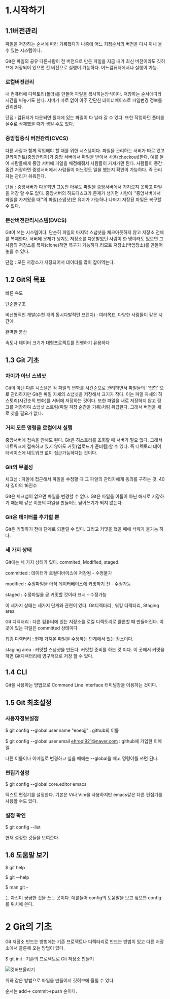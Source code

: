 # 1.시작하기

## 1.1버전관리

파일을 저장하는 순서에 따라 기록했다가 나중에 어느 지정순서의 버전을 다시 꺼내 올 수 있는 시스템이다.

Git은 파일의 공유 다른사람이 전 버전으로 만든 파일을 지금 내가 최신 버전이라도 깃허브에 저장되어 있으면 전 버전으로 실행이 가능하다. 어느컴퓨터에서나 실행이 가능.

### 로컬버전관리

내 컴퓨터에 디렉토리(폴더)를 만들어 파일을 복사하는방식이다. 저장하는 순서에따라 시간을 써놓기도 한다. 서버가 따로 없이 아주 간단한 데이터베이스로 파일변경 정보를 관리한다. 

단점 : 컴퓨터가 다운되면 폴더에 있는 파일이 다 날라 갈 수 있다. 또한 작업하던 폴더를 실수로 삭제했을 때가 생길 수도 있다. 

### 중앙집중식 버전관리(CVCS)

다른 사람과 함께 작업해야 할 때를 위한 시스템이다. 파일을 관리하는 서버가 따로 있고 클라이언트(중앙관리자)가 중앙 서버에서 파일을 받아서 사용(checkout)한다. 예를 들어 사람들에게 중앙 서버에 파일을 배정해줘서 사람들이 가져가면 된다. 사람들이 중간중간 저장하면 중앙서버에서 사람들이 어느정도 일을 했는지 확인이 가능하다. 즉 관리자는 관리가 쉬워진다.

단점 : 중앙서버가 다운되면 그동안 아무도 파일을 중앙서버에서 가져오지 못하고 파일을 저장 할 수도 없다. 중앙서버의 하드디스크가 문제가 생기면 사람이 ''중앙서버에서 파일을 가져왔을 때''의 파일(스냅샷)은 유지가 가능하나 나머지 저장된 파일은 복구할 수 없다.

### 분산버전관리시스템(DVCS)

Git이 쓰는 시스템이다. 단순히 파일의 마지막 스냅샷을 체크아웃하지 않고 저장소 전체를 복제한다. 서버에 문제가 생겨도 저장소를 다운받았던 사람이 한 명이라도 있으면 그 사람의 저장소를 복제(clone)하면 복구가 가능하다.리모트 저장소(백업장소)를 만들어 놓을 수 있다.

단점 : 모든 저장소가 저장되어서 데이터를 많이 잡아먹는다.

## 1.2 Git의 목표

빠른 속도 

단순한구조

비선형적인 개발(수천 개의 동시다발적인 브랜치) : 여러목표, 다양한 사람들이 같은 시간에

완벽한 분산

속도나 데이터 크기가 대형프로젝트를 진행하기 유용하다

## 1.3 Git 기초

### 차이가 아닌 스냅샷

Git이 아닌 다른 시스템은 각 파일의 변화를 시간순으로 관리하면서 파일들의 ''집합''으로 관리하지만 Git은 파일 자체의 스냅샷을 저장해서 크기가 작다. 이는 파일 자체의 히스토리(시간순의 변화)를 서버에 저장하는 것이다. 또한 파일을 새로 저장하지 않고 링크를 저장하여 스냅샷 스트림(파일 저장 순간을 기록)처럼 취급한다. 그래서 버전을 새로 찾을 필요가 없다.

### 거의 모든 명령을 로컬에서 실행

중앙서버에 접속을 안해도 된다. Git은 히스토리를 조회할 때 서버가 필요 없다. 그래서 네트워크에 접속하고 있지 않아도 커밋(업로드가 준비됨)할 수 있다. 즉 디렉토리 데이터베이스에 네트워크 없이 접근가능하다는 것이다.

### Git의 무결성

체크섬 : 파일에 접근해서 파일을 수정할 때 그 파일의 관리자에게 동의를 구하는 것. 40자 길이의 16진수

Git은 체크섬이 없으면 파일을 변경할 수 없다. Git은 파일을 이름이 아닌 해시로 저장하기 때문에 같은 이름의 파일을 만들어도 덮어쓰기가 되지 않는다. 

### Git은 데이터를 추가할 뿐

Git은 커밋하기 전에 단계로 되돌릴 수 없다. 그리고 커밋을 했을 때에 삭제가 불가능 하다. 

### 세 가지 상태

Git에는 세 가지 상태가 있다. commited, Modified, staged. 

committed : 데이터가 로컬디바이스에 저장됨 - 수정불가

modified : 수정파일을 아직 데이터베이스에 커밋하기 전 - 수정가능

staged : 수정파일을 곧 커밋할 것이라 표시 - 수정가능

이 세가지 상태는 세가지 단계와 관련이 있다. Git디렉터리 , 워킹 디렉터리, Staging area

Git 디렉터리 : 다른 컴퓨터에 있는 저장소를 로컬 디렉토리로 클론할 때 만들어진다. 이 곳에 있는 파일은 committed 상태이다

워킹 디렉터리 : 현재 가져온 파일을 수정하는 단계에서 있는 장소이다. 

staging area : 커밋할 스냅샷을 만든다. 커밋할 준비를 하는 것 이다. 이 곳에서 커밋을 하면 Git디렉터리에 영구적으로 저장 할 수 있다.

## 1.4 CLI

Git을 사용하는 방법으로 Command Line Interface 터미널창을 이용하는 것이다.

## 1.5 Git 최초설정

### 사용자정보설정

$ git config --global user.name "eoeojj" : github의 이름

$ git config --global user.email ehroql921@naver.com : github에 가입한 이메일

다른 이름이나 이메일로 변경하고 싶을 때에는 --global을 빼고 명령어를 쓰면 된다.

### 편집기설정

$ git config --global core.editor emacs

텍스트 편집기를 설정한다. 기본은 Vi나 Vim을 사용하지만 emacs같은 다른 편집기를 사용할 수도 있다. 

### 설정 확인

 $ git config --list 

현재 설정한 것들을 보여준다.

## 1.6 도움말 보기

$ git help<verb>

$ git <verb> --help

$ man git -<verb>

<verb>는 자신이 궁금한 것을 쓰는 곳이다. 예를들어 config의 도움말을 보고 싶으면 config를 <verb>위치에 쓴다.

# 2 Git의 기초

Git 저장소 만드는 방법에는 기존 프로젝트나 디렉터리로 만드는 방법이 있고 다른 저장소에서 클론해 오는 방법이 있다.

$ git init  : 기존의 프로젝트로 Git 저장소 만들기

![깃허브올리기](C:\Users\이의정\Desktop\깃허브올리기.PNG)

위와 같은 방법으로 파일을 만들어서 깃허브에 올릴 수 있다.

순서는 add-> commit->push 순이다.
